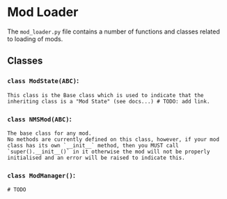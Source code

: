 # Mod Loader

The `mod_loader.py` file contains a number of functions and classes related to loading of mods.

## Classes

### `class ModState(ABC)`:
    This class is the Base class which is used to indicate that the inheriting class is a "Mod State" (see docs...) # TODO: add link.

### `class NMSMod(ABC)`:
    The base class for any mod.
    No methods are currently defined on this class, however, if your mod class has its own `__init__` method, then you MUST call `super().__init__()` in it otherwise the mod will not be properly initialised and an error will be raised to indicate this.

### `class ModManager()`:
    # TODO
